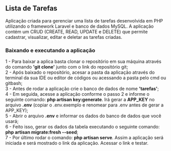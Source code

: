 ## Lista de Tarefas
Aplicação criada para gerenciar uma lista de tarefas desenvolvida em PHP utilizando o framework Laravel e banco de dados MySQL.
A aplicação contém um CRUD (CREATE, READ, UPDATE e DELETE) que permite cadastrar, visualizar, editar e deletar as tarefas criadas.

### Baixando e executando a aplicação
1 - Para baixar a aplica basta clonar o repositório em sua máquina através do comando **'git clone'** junto com o link do repositório git;  
2 - Após baixado o repositório, acesar a pasta da aplicação através do terminal da sua IDE ou editor de códigos ou acessando a pasta pelo cmd ou gitbash;  
3 - Antes de rodar a aplicação crie o banco de dados de nome **'tarefas'**;  
4 - Em seguida, acesse a aplicação conforme o passo 2 e informe o seguinte comando: **php artisan key:generate**. Irá gerar a **APP_KEY** no arquivo **.env** (copiar o .env.exemplo e renomear para .env antes de gerar a APP_KEY);  
5 - Abrir o arquivo **.env** e informar os dados do banco de dados que você usará;  
6 - Feito isso, gerar os dados da tabela executando o seguinte comando: **php artisan migrate:fresh --seed**;  
7 - Por último rodar o comando: **php artisan serve**. Assim a aplicação será iniciada e será mostrado o link da aplicação. Acessar o link e testar.
